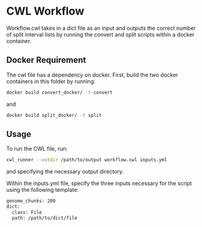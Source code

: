 # CWL Workflow

Workflow.cwl takes in a dict file as an input and outputs the correct number of split interval lists by running the convert and split scripts within a docker container.

## Docker Requirement

The cwl file has a dependency on docker. First, build the two docker containers in this folder by running:

```bash 
docker build convert_docker/ -t convert
```

and

```bash 
docker build split_docker/ -t split
```

## Usage

To run the CWL file, run:

```bash
cwl_runner --outdir /path/to/output workflow.cwl inputs.yml
```

and specifying the necessary output directory.

Within the inputs.yml file, specify the three inputs necessary for the script using the following template:

```bash
genome_chunks: 200
dict:
  class: File
  path: /path/to/dict/file
```
